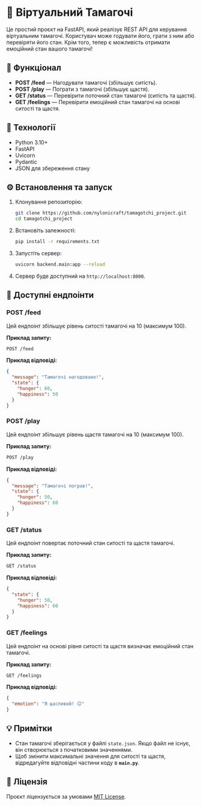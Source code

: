 # 🐣 Віртуальний Тамагочі

Це простий проєкт на FastAPI, який реалізує REST API для керування віртуальним тамагочі. Користувач може годувати його, грати з ним або перевіряти його стан. Крім того, тепер є можливість отримати емоційний стан вашого тамагочі!

## 📌 Функціонал

- **POST /feed** — Нагодувати тамагочі (збільшує ситість).
- **POST /play** — Пограти з тамагочі (збільшує щастя).
- **GET /status** — Перевірити поточний стан тамагочі (ситість та щастя).
- **GET /feelings** — Перевірити емоційний стан тамагочі на основі ситості та щастя.

## 🚀 Технології

- Python 3.10+
- FastAPI
- Uvicorn
- Pydantic
- JSON для збереження стану

## ⚙️ Встановлення та запуск

1. Клонування репозиторію:
    ```bash
    git clone https://github.com/nylonicraft/tamagotchi_project.git
    cd tamagotchi_project
    ```

2. Встановіть залежності:
    ```bash
    pip install -r requirements.txt
    ```

3. Запустіть сервер:
    ```bash
    uvicorn backend.main:app --reload
    ```

4. Сервер буде доступний на `http://localhost:8000`.

## 📑 Доступні ендпоінти

### **POST /feed**

Цей ендпоінт збільшує рівень ситості тамагочі на 10 (максимум 100).

**Приклад запиту:**
```bash
POST /feed
````

**Приклад відповіді:**

```json
{
  "message": "Тамагочі нагодовано!",
  "state": {
    "hunger": 60,
    "happiness": 50
  }
}
```

### **POST /play**

Цей ендпоінт збільшує рівень щастя тамагочі на 10 (максимум 100).

**Приклад запиту:**

```bash
POST /play
```

**Приклад відповіді:**

```json
{
  "message": "Тамагочі пограв!",
  "state": {
    "hunger": 50,
    "happiness": 60
  }
}
```

### **GET /status**

Цей ендпоінт повертає поточний стан ситості та щастя тамагочі.

**Приклад запиту:**

```bash
GET /status
```

**Приклад відповіді:**

```json
{
  "state": {
    "hunger": 50,
    "happiness": 60
  }
}
```

### **GET /feelings**

Цей ендпоінт на основі рівня ситості та щастя визначає емоційний стан тамагочі.

**Приклад запиту:**

```bash
GET /feelings
```

**Приклад відповіді:**

```json
{
  "emotion": "Я щасливий! 😊"
}
```

## 💡 Примітки

* Стан тамагочі зберігається у файлі `state.json`. Якщо файл не існує, він створюється з початковими значеннями.
* Щоб змінити максимальні значення для ситості та щастя, відредагуйте відповідні частини коду в **`main.py`**.

## 📝 Ліцензія

Проєкт ліцензується за умовами [MIT License](LICENSE).